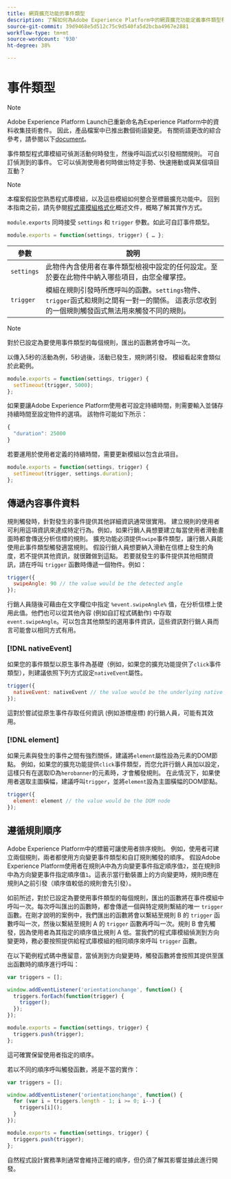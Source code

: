 ```yaml
---
title: 網頁擴充功能的事件類型
description: 了解如何為Adobe Experience Platform中的網頁擴充功能定義事件類型程式庫模組。
source-git-commit: 39d9468e5d512c75c9d540fa5d2bcba4967e2881
workflow-type: tm+mt
source-wordcount: '930'
ht-degree: 38%

---
```


# 事件類型

>[!NOTE]
>
>Adobe Experience Platform Launch已重新命名為Experience Platform中的資料收集技術套件。 因此，產品檔案中已推出數個術語變更。 有關術語更改的綜合參考，請參閱以下[document](../../term-updates.md)。

事件類型程式庫模組可偵測活動何時發生，然後呼叫函式以引發相關規則。 可自訂偵測到的事件。 它可以偵測使用者何時做出特定手勢、快速捲動或與某個項目互動？

>[!NOTE]
>
>本檔案假設您熟悉程式庫模組，以及這些模組如何整合至標籤擴充功能中。 回到本指南之前，請先參閱[程式庫模組格式化](./format.md)概述文件，概略了解其實作方式。

`module.exports` 同時接受 `settings` 和 `trigger` 參數。如此可自訂事件類型。

```js
module.exports = function(settings, trigger) { … };
```

| 參數 | 說明 |
| --- | --- |
| `settings` | 此物件內含使用者在事件類型檢視中設定的任何設定。至於要在此物件中納入哪些項目，由您全權掌控。 |
| `trigger` | 模組在規則引發時所應呼叫的函數。`settings`物件、`trigger`函式和規則之間有一對一的關係。 這表示您收到的一個規則觸發函式無法用來觸發不同的規則。 |

>[!NOTE]
>
>對於已設定為要使用事件類型的每個規則，匯出的函數將會呼叫一次。

以傳入5秒的活動為例，5秒過後，活動已發生，規則將引發。 模組看起來會類似於此範例。

```js
module.exports = function(settings, trigger) {
  setTimeout(trigger, 5000);
};
```

如果要讓Adobe Experience Platform使用者可設定持續時間，則需要輸入並儲存持續時間至設定物件的選項。 該物件可能如下所示：

```js
{
  "duration": 25000
}
```

若要運用於使用者定義的持續時間，需要更新模組以包含此項目。

```js
module.exports = function(settings, trigger) {
  setTimeout(trigger, settings.duration);
};
```

## 傳遞內容事件資料

規則觸發時，針對發生的事件提供其他詳細資訊通常很實用。 建立規則的使用者可利用這項資訊來達成特定行為。例如，如果行銷人員想要建立每當使用者滑動畫面時都會傳送分析信標的規則。 擴充功能必須提供`swipe`事件類型，讓行銷人員能使用此事件類型觸發適當規則。 假設行銷人員想要納入滑動在信標上發生的角度，若不提供其他資訊，就很難做到這點。 若要就發生的事件提供其他相關資訊，請在呼叫 `trigger` 函數時傳遞一個物件。例如：

```js
trigger({
  swipeAngle: 90 // the value would be the detected angle
});
```

行銷人員隨後可藉由在文字欄位中指定 `%event.swipeAngle%` 值，在分析信標上使用此值。他們也可以從其他內容 (例如自訂程式碼動作) 中存取 `event.swipeAngle`。可以包含其他類型的選用事件資訊，這些資訊對行銷人員而言可能會以相同方式有用。

### [!DNL nativeEvent]

如果您的事件類型以原生事件為基礎（例如，如果您的擴充功能提供了`click`事件類型），則建議依照下列方式設定`nativeEvent`屬性。

```js
trigger({
  nativeEvent: nativeEvent // the value would be the underlying native event
});
```

這對於嘗試從原生事件存取任何資訊 (例如游標座標) 的行銷人員，可能有其效用。

### [!DNL element]

如果元素與發生的事件之間有強烈關係，建議將`element`屬性設為元素的DOM節點。 例如，如果您的擴充功能提供`click`事件類型，而您允許行銷人員加以設定，這樣只有在選取ID為`herobanner`的元素時，才會觸發規則。 在此情況下，如果使用者選取主圖橫幅，建議呼叫`trigger`，並將`element`設為主圖橫幅的DOM節點。

```js
trigger({
  element: element // the value would be the DOM node
});
```

## 遵循規則順序

Adobe Experience Platform中的標籤可讓使用者排序規則。 例如，使用者可建立兩個規則，兩者都使用方向變更事件類型和自訂規則觸發的順序。 假設Adobe Experience Platform使用者在規則A中為方向變更事件指定順序值`2`，並在規則B中為方向變更事件指定順序值`1`。這表示當行動裝置上的方向變更時，規則B應在規則A之前引發（順序值較低的規則會先引發）。

如前所述，對於已設定為要使用事件類型的每個規則，匯出的函數將在事件模組中呼叫一次。每次呼叫匯出的函數時，都會傳遞一個與特定規則繫結的唯一 `trigger` 函數。在剛才說明的案例中，我們匯出的函數將會以繫結至規則 B 的 `trigger` 函數呼叫一次，然後以繫結至規則 A 的 `trigger` 函數再呼叫一次。規則 B 會先觸發，因為使用者為其指定的順序值比規則 A 低。當我們的程式庫模組偵測到方向變更時，務必要按照提供給程式庫模組的相同順序來呼叫 `trigger` 函數。

在以下範例程式碼中應留意，當偵測到方向變更時，觸發函數將會按照其提供至匯出函數時的順序進行呼叫：

```js
var triggers = [];

window.addEventListener('orientationchange', function() {
  triggers.forEach(function(trigger) {
    trigger();
  });
});

module.exports = function(settings, trigger) {
  triggers.push(trigger);
};
```

這可確實保留使用者指定的順序。

若以不同的順序呼叫觸發函數，將是不當的實作：

```js
var triggers = [];

window.addEventListener('orientationchange', function() {
  for (var i = triggers.length - 1; i >= 0; i--) {
    triggers[i]();
  }
});

module.exports = function(settings, trigger) {
  triggers.push(trigger);
};
```

自然程式設計實務準則通常會維持正確的順序，但仍須了解其影響並據此進行開發。

